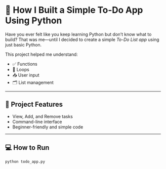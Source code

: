 # 📝 How I Built a Simple To-Do App Using Python

Have you ever felt like you keep learning Python but don’t know what to build? That was me—until I decided to create a simple *To-Do List app* using just basic Python.

This project helped me understand:
- ✅ Functions
- 🔁 Loops
- 📥 User input
- 🗂️ List management

---

## 🚀 Project Features

- View, Add, and Remove tasks
- Command-line interface
- Beginner-friendly and simple code

---

## 💻 How to Run

```bash
python todo_app.py
